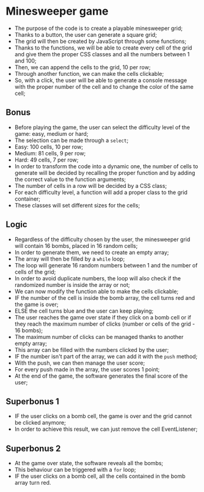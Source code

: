 # Minesweeper game

- The purpose of the code is to create a playable minesweeper grid;
- Thanks to a button, the user can generate a square grid;
- The grid will then be created by JavaScript through some functions;
- Thanks to the functions, we will be able to create every cell of the grid and give them the proper CSS classes and all the numbers between 1 and 100;
- Then, we can append the cells to the grid, 10 per row;
- Through another function, we can make the cells clickable;
- So, with a click, the user will be able to generate a console message with the proper number of the cell and to change the color of the same cell;

## Bonus

- Before playing the game, the user can select the difficulty level of the game: easy, medium or hard;
- The selection can be made through a `select`;
- Easy: 100 cells, 10 per row;
- Medium: 81 cells, 9 per row;
- Hard: 49 cells, 7 per row;
- In order to transform the code into a dynamic one, the number of cells to generate will be decided by recalling the proper function and by adding the correct value to the function arguments;
- The number of cells in a row will be decided by a CSS class;
- For each difficulty level, a function will add a proper class to the grid container;
- These classes will set different sizes for the cells;

## Logic

- Regardless of the difficulty chosen by the user, the minesweeper grid will contain 16 bombs, placed in 16 random cells;
- In order to generate them, we need to create an empty array;
- The array will then be filled by a `while` loop;
- The loop will generate 16 random numbers between 1 and the number of cells of the grid;
- In order to avoid duplicate numbers, the loop will also check if the randomized number is inside the array or not;
- We can now modify the function able to make the cells clickable;
- IF the number of the cell is inside the bomb array, the cell turns red and the game is over;
- ELSE the cell turns blue and the user can keep playing;
- The user reaches the game over state if they click on a bomb cell or if they reach the maximum number of clicks (number or cells of the grid - 16 bombs);
- The maximum number of clicks can be managed thanks to another empty array;
- This array can be filled with the numbers clicked by the user;
- IF the number isn't part of the array, we can add it with the `push` method;
- With the push, we can then manage the user score;
- For every push made in the array, the user scores 1 point;
- At the end of the game, the software generates the final score of the user;

## Superbonus 1

- IF the user clicks on a bomb cell, the game is over and the grid cannot be clicked anymore;
- In order to achieve this result, we can just remove the cell EventListener;

## Superbonus 2

- At the game over state, the software reveals all the bombs;
- This behaviour can be triggered with a `for` loop;
- IF the user clicks on a bomb cell, all the cells contained in the bomb array turn red.